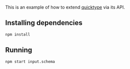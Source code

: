 This is an example of how to extend [quicktype](https://github.com/quicktype/quicktype) via its API.

## Installing dependencies

```sh
npm install
```

## Running

```sh
npm start input.schema
```

